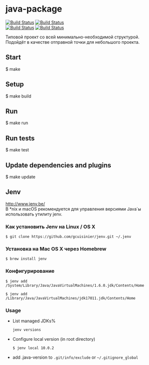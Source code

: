 # java-package

[![Build Status](https://jitpack.io/v/hexlet-boilerplates/java-package.svg)](https://jitpack.io/#hexlet-boilerplates/java-package)
[![Build Status](https://travis-ci.org/hexlet-boilerplates/java-package.svg?branch=master)](https://travis-ci.org/hexlet-boilerplates/java-package)  
[![Build Status](https://jitpack.io/v/Vyacheslav-Lapin/java-package.svg)](https://jitpack.io/#Vyacheslav-Lapin/java-package)
[![Build Status](https://travis-ci.org/Vyacheslav-Lapin/java-package.svg?branch=master)](https://travis-ci.org/Vyacheslav-Lapin/java-package)

Типовой проект со всей минимально-необходимой структурой. Подойдёт в качестве отправной точки для небольшого проекта. 

## Start

$ make

## Setup
$ make build

## Run
$ make run

## Run tests
$ make test

## Update dependencies and plugins
$ make update

## Jenv
http://www.jenv.be/  
В *nix и macOS рекомендуется для управления версиями Java\`ы использовать утилиту jenv. 

### Как установить Jenv на Linux / OS X
`$ git clone https://github.com/gcuisinier/jenv.git ~/.jenv`

### Установка на Mac OS X через Homebrew
`$ brew install jenv`

### Конфигурирование
`$ jenv add /System/Library/Java/JavaVirtualMachines/1.6.0.jdk/Contents/Home`

`$ jenv add /Library/Java/JavaVirtualMachines/jdk17011.jdk/Contents/Home`

### Usage
   * List managed JDKs%
      ```bash
     jenv versions
      ```
   * Configure local version (in root directory)
      ```bash
     $ jenv local 10.0.2
      ```
   * add .java-version to `.git/info/exclude` or `~/.gitignore_global`
   